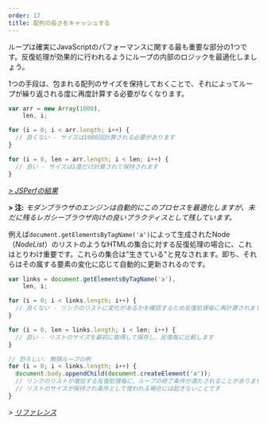 ```yaml
---
order: 17
title: 配列の長さをキャッシュする
---
```


ループは確実にJavaScriptのパフォーマンスに関する最も重要な部分の1つです。反復処理が効果的に行われるようにループの内部のロジックを最適化しましょう。

1つの手段は、包まれる配列のサイズを保持しておくことで、それによってループが繰り返される度に再度計算する必要がなくなります。

```js
var arr = new Array(1000),
    len, i;

for (i = 0; i < arr.length; i++) {
  // 良くない - サイズは1000回計算される必要があります
}

for (i = 0, len = arr.length; i < len; i++) {
  // 良い - サイズは1度だけ計算されて保持されます
}
```

*[> JSPerfの結果](http://jsperf.com/browser-diet-cache-array-length/10/)*

**> 注:** *モダンブラウザのエンジンは自動的にこのプロセスを最適化しますが、未だに残るレガシーブラウザ向けの良いプラクティスとして残しています。*


例えば`document.getElementsByTagName('a')`によって生成されたNode（*NodeList*）のリストのようなHTMLの集合に対する反復処理の場合に、これはとりわけ重要です。これらの集合は"生きている"と見なされます。即ち、それらはその属する要素の変化に応じて自動的に更新されるのです。


```js
var links = document.getElementsByTagName('a'),
    len, i;

for (i = 0; i < links.length; i++) {
  // 良くない - リンクのリストに変化があるかを確認するため反復処理毎に再計算されます
}

for (i = 0, len = links.length; i < len; i++) {
  // 良い - リストのサイズを最初に取得して保存し、反復毎に比較します
}

// 恐ろしい: 無限ループの例
for (i = 0; i < links.length; i++) {
  document.body.appendChild(document.createElement('a'));
  // リンクのリストが増加する反復処理毎に、ループの終了条件が満たされることがありません
  // リストのサイズが保持され条件として使われる場合には起きないことです
}
```

*> [リファレンス](https://github.com/zenorocha/browser-diet/wiki/References#cache-array-lengths)*
